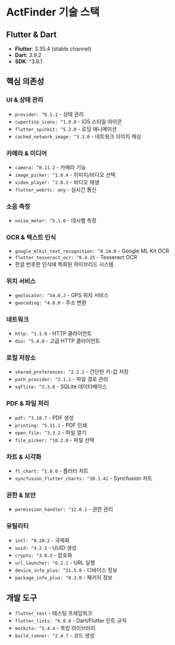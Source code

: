 # ActFinder 기술 스택

## Flutter & Dart
- **Flutter**: 3.35.4 (stable channel)
- **Dart**: 3.9.2
- **SDK**: ^3.8.1

## 핵심 의존성

### UI & 상태 관리
- `provider: ^6.1.1` - 상태 관리
- `cupertino_icons: ^1.0.8` - iOS 스타일 아이콘
- `flutter_spinkit: ^5.2.0` - 로딩 애니메이션
- `cached_network_image: ^3.3.0` - 네트워크 이미지 캐싱

### 카메라 & 미디어
- `camera: ^0.11.2` - 카메라 기능
- `image_picker: ^1.0.4` - 이미지/비디오 선택
- `video_player: ^2.8.1` - 비디오 재생
- `flutter_webrtc: any` - 실시간 통신

### 소음 측정
- `noise_meter: ^5.1.0` - 데시벨 측정

### OCR & 텍스트 인식
- `google_mlkit_text_recognition: ^0.14.0` - Google ML Kit OCR
- `flutter_tesseract_ocr: ^0.4.25` - Tesseract OCR
- 한글 번호판 인식에 특화된 하이브리드 시스템

### 위치 서비스
- `geolocator: ^14.0.2` - GPS 위치 서비스
- `geocoding: ^4.0.0` - 주소 변환

### 네트워크
- `http: ^1.1.0` - HTTP 클라이언트
- `dio: ^5.4.0` - 고급 HTTP 클라이언트

### 로컬 저장소
- `shared_preferences: ^2.2.2` - 간단한 키-값 저장
- `path_provider: ^2.1.1` - 파일 경로 관리
- `sqflite: ^2.3.0` - SQLite 데이터베이스

### PDF & 파일 처리
- `pdf: ^3.10.7` - PDF 생성
- `printing: ^5.11.1` - PDF 인쇄
- `open_file: ^3.3.2` - 파일 열기
- `file_picker: ^10.2.0` - 파일 선택

### 차트 & 시각화
- `fl_chart: ^1.0.0` - 플러터 차트
- `syncfusion_flutter_charts: ^30.1.41` - Syncfusion 차트

### 권한 & 보안
- `permission_handler: ^12.0.1` - 권한 관리

### 유틸리티
- `intl: ^0.20.2` - 국제화
- `uuid: ^4.2.1` - UUID 생성
- `crypto: ^3.0.3` - 암호화
- `url_launcher: ^6.2.2` - URL 실행
- `device_info_plus: ^11.5.0` - 디바이스 정보
- `package_info_plus: ^8.3.0` - 패키지 정보

## 개발 도구
- `flutter_test` - 테스팅 프레임워크
- `flutter_lints: ^6.0.0` - Dart/Flutter 린트 규칙
- `mockito: ^5.4.4` - 목킹 라이브러리
- `build_runner: ^2.4.7` - 코드 생성